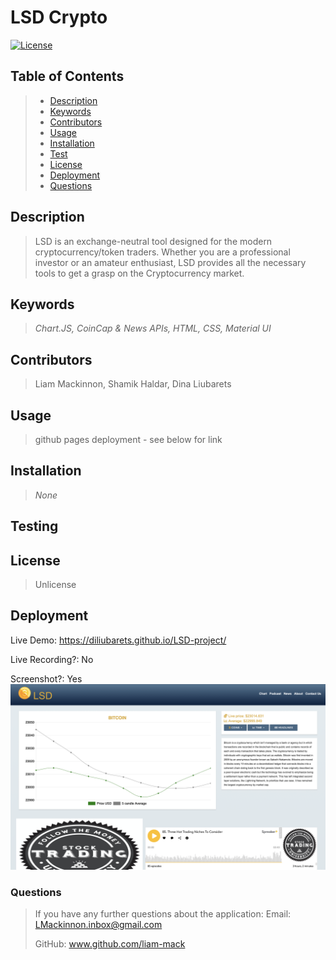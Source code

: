 # LSD Crypto
[![License](https://img.shields.io/badge/License-Unlicense-blue.svg)](https://opensource.org/licenses/Unlicense)

## Table of Contents
> - [Description](#Description)
> - [Keywords](#Keywords)
> - [Contributors](#Contributors)
> - [Usage](#Usage)
> - [Installation](#Installation)
> - [Test](#Testing)
> - [License](#License)
> - [Deployment](#Deployment)
> - [Questions](#Questions)

## Description
>LSD is an exchange-neutral tool designed for the modern cryptocurrency/token traders. Whether you are a professional investor or an amateur enthusiast, LSD provides all the necessary tools to get a grasp on the Cryptocurrency market.

## Keywords
>*Chart.JS, CoinCap & News APIs, HTML, CSS, Material UI*

## Contributors
>Liam Mackinnon, Shamik Haldar, Dina Liubarets

## Usage 
>github pages deployment - see below for link

## Installation
>*None*

## Testing
>

## License
>Unlicense

## Deployment
Live Demo: https://diliubarets.github.io/LSD-project/

Live Recording?: No  

Screenshot?: Yes
![](Deployed.png)

### Questions
>If you have any further questions about the application:
>Email: LMackinnon.inbox@gmail.com
>
>GitHub: www.github.com/liam-mack

